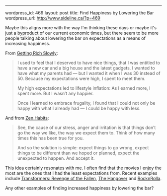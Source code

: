 --- 
wordpress_id: 469
layout: post
title: Find Happiness by Lowering the Bar
wordpress_url: http://www.sideline.ca/?p=469

Maybe this aligns more with the way I'm thinking these days or maybe it's just a byproduct of our current economic times, but there seem to be more people talking about lowering the bar on expectations as a means of increasing happiness.

From [Getting Rich Slowly](http://www.getrichslowly.org/blog/2009/07/22/lower-your-expectations-increase-your-happiness/):

>I used to feel that I deserved to have nice things, that I was entitled to have a new car and a big house and the latest gadgets. I wanted to have what my parents had — but I wanted it when I was 30 instead of 50. Because my expectations were high, I spent to meet them.
>
>My high expectations led to lifestyle inflation: As I earned more, I spent more. But I wasn’t any happier.
>
>Once I learned to embrace frugality, I found that I could not only be happy with what I already had — I could be happy with less.

And from [Zen Habits](http://zenhabits.net/2009/07/a-beautiful-method-to-find-peace-of-mind/):

>See, the cause of our stress, anger and irritation is that things don’t go the way we like, the way we expect them to. Think of how many times this has been true for you.
>
>And so the solution is simple: expect things to go wrong, expect things to be different than we hoped or planned, expect the unexpected to happen. And accept it.

This idea certainly resonates with me.  I often find that the movies I enjoy the most are the ones that I had the least expectations from.  Recent examples include [Transformers: Revenge of the Fallen](http://www.imdb.com/title/tt1055369/), [The Hangover](http://www.imdb.com/title/tt1119646/) and [RocknRolla](http://www.imdb.com/title/tt1032755/).

Any other examples of finding increased happiness by lowering the bar?
